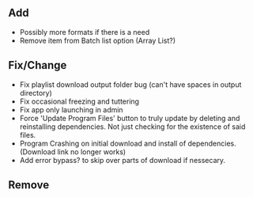 
## Add
- Possibly more formats if there is a need
- Remove item from Batch list option (Array List?)

## Fix/Change
- Fix playlist download output folder bug (can't have spaces in output directory)
- Fix occasional freezing and tuttering
- Fix app only launching in admin
- Force 'Update Program Files' button to truly update by deleting and reinstalling dependencies. Not just checking for the existence of said files.
- Program Crashing on initial download and install of dependencies. (Download link no longer works)
- Add error bypass? to skip over parts of download if nessecary. 

## Remove

